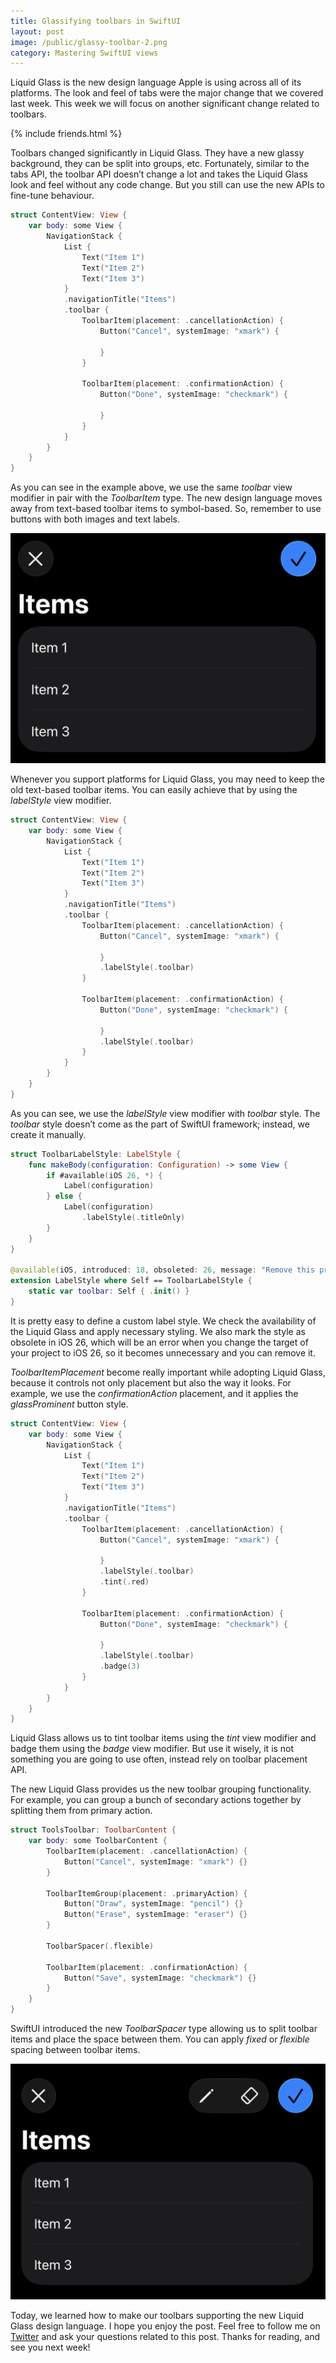 ```yaml
---
title: Glassifying toolbars in SwiftUI
layout: post
image: /public/glassy-toolbar-2.png
category: Mastering SwiftUI views
---
```


Liquid Glass is the new design language Apple is using across all of its platforms. The look and feel of tabs were the major change that we covered last week. This week we will focus on another significant change related to toolbars.

{% include friends.html %}

Toolbars changed significantly in Liquid Glass. They have a new glassy background, they can be split into groups, etc. Fortunately, similar to the tabs API, the toolbar API doesn’t change a lot and takes the Liquid Glass look and feel without any code change. But you still can use the new APIs to fine-tune behaviour. 

```swift
struct ContentView: View {
    var body: some View {
        NavigationStack {
            List {
                Text("Item 1")
                Text("Item 2")
                Text("Item 3")
            }
            .navigationTitle("Items")
            .toolbar {
                ToolbarItem(placement: .cancellationAction) {
                    Button("Cancel", systemImage: "xmark") {
                        
                    }
                }
                
                ToolbarItem(placement: .confirmationAction) {
                    Button("Done", systemImage: "checkmark") {
                        
                    }
                }
            }
        }
    }
}
```

As you can see in the example above, we use the same *toolbar* view modifier in pair with the *ToolbarItem* type. The new design language moves away from text-based toolbar items to symbol-based. So, remember to use buttons with both images and text labels.

![glassy-toolbar](/public/glassy-toolbar-1.png)

Whenever you support platforms for Liquid Glass, you may need to keep the old text-based toolbar items. You can easily achieve that by using the *labelStyle* view modifier.

```swift
struct ContentView: View {
    var body: some View {
        NavigationStack {
            List {
                Text("Item 1")
                Text("Item 2")
                Text("Item 3")
            }
            .navigationTitle("Items")
            .toolbar {
                ToolbarItem(placement: .cancellationAction) {
                    Button("Cancel", systemImage: "xmark") {
                        
                    }
                    .labelStyle(.toolbar)
                }
                
                ToolbarItem(placement: .confirmationAction) {
                    Button("Done", systemImage: "checkmark") {
                        
                    }
                    .labelStyle(.toolbar)
                }
            }
        }
    }
}
```

As you can see, we use the *labelStyle* view modifier with *toolbar* style. The *toolbar* style doesn’t come as the part of SwiftUI framework; instead, we create it manually.

```swift
struct ToolbarLabelStyle: LabelStyle {
    func makeBody(configuration: Configuration) -> some View {
        if #available(iOS 26, *) {
            Label(configuration)
        } else {
            Label(configuration)
                .labelStyle(.titleOnly)
        }
    }
}

@available(iOS, introduced: 18, obsoleted: 26, message: "Remove this property in iOS 26")
extension LabelStyle where Self == ToolbarLabelStyle {
    static var toolbar: Self { .init() }
}
```

It is pretty easy to define a custom label style. We check the availability of the Liquid Glass and apply necessary styling. We also mark the style as obsolete in iOS 26, which will be an error when you change the target of your project to iOS 26, so it becomes unnecessary and you can remove it.

*ToolbarItemPlacement* become really important while adopting Liquid Glass, because it controls not only placement but also the way it looks. For example, we use the *confirmationAction* placement, and it applies the *glassProminent* button style.

```swift
struct ContentView: View {
    var body: some View {
        NavigationStack {
            List {
                Text("Item 1")
                Text("Item 2")
                Text("Item 3")
            }
            .navigationTitle("Items")
            .toolbar {
                ToolbarItem(placement: .cancellationAction) {
                    Button("Cancel", systemImage: "xmark") {
                        
                    }
                    .labelStyle(.toolbar)
                    .tint(.red)
                }
                
                ToolbarItem(placement: .confirmationAction) {
                    Button("Done", systemImage: "checkmark") {
                        
                    }
                    .labelStyle(.toolbar)
                    .badge(3)
                }
            }
        }
    }
}
```

Liquid Glass allows us to tint toolbar items using the *tint* view modifier and badge them using the *badge* view modifier. But use it wisely, it is not something you are going to use often, instead rely on toolbar placement API.

The new Liquid Glass provides us the new toolbar grouping functionality. For example, you can group a bunch of secondary actions together by splitting them from primary action.

```swift
struct ToolsToolbar: ToolbarContent {
    var body: some ToolbarContent {
        ToolbarItem(placement: .cancellationAction) {
            Button("Cancel", systemImage: "xmark") {}
        }
        
        ToolbarItemGroup(placement: .primaryAction) {
            Button("Draw", systemImage: "pencil") {}
            Button("Erase", systemImage: "eraser") {}
        }
        
        ToolbarSpacer(.flexible)
        
        ToolbarItem(placement: .confirmationAction) {
            Button("Save", systemImage: "checkmark") {}
        }
    }
}
```

SwiftUI introduced the new *ToolbarSpacer* type allowing us to split toolbar items and place the space between them. You can apply *fixed* or *flexible* spacing between toolbar items.

![glassy-toolbar](/public/glassy-toolbar-2.png)

 Today, we learned how to make our toolbars supporting the new Liquid Glass design language. I hope you enjoy the post. Feel free to follow me on [Twitter](https://twitter.com/mecid) and ask your questions related to this post. Thanks for reading, and see you next week!
